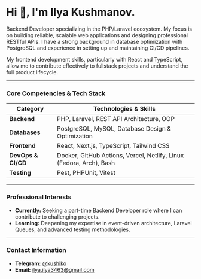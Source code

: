 # Hi 👋, I'm Ilya Kushmanov.

Backend Developer specializing in the PHP/Laravel ecosystem. My focus is on building reliable, scalable web applications and designing professional RESTful APIs. I have a strong background in database optimization with PostgreSQL and experience in setting up and maintaining CI/CD pipelines.

My frontend development skills, particularly with React and TypeScript, allow me to contribute effectively to fullstack projects and understand the full product lifecycle.

---

### Core Competencies & Tech Stack

| Category      | Technologies & Skills                                                   |
|---------------|-------------------------------------------------------------------------|
| **Backend**   | PHP, Laravel, REST API Architecture, OOP                                |
| **Databases** | PostgreSQL, MySQL, Database Design & Optimization                       |
| **Frontend**  | React, Next.js, TypeScript, Tailwind CSS                                |
| **DevOps & CI/CD**| Docker, GitHub Actions, Vercel, Netlify, Linux (Fedora, Arch), Bash |
| **Testing**   | Pest, PHPUnit, Vitest                                                   |

---

### Professional Interests

*   **Currently:** Seeking a part-time Backend Developer role where I can contribute to challenging projects.
*   **Learning:** Deepening my expertise in event-driven architecture, Laravel Queues, and advanced testing methodologies.

---

### Contact Information

*   **Telegram:** [@kushiko](https://t.me/kushiko)
*   **Email:** ilya.ilya3463@gmail.com

<!--
**Kushiko/Kushiko** is a ✨ _special_ ✨ repository because its `README.md` (this file) appears on your GitHub profile.

Here are some ideas to get you started:

- 🔭 I’m currently working on ...
- 🌱 I’m currently learning ...
- 👯 I’m looking to collaborate on ...
- 🤔 I’m looking for help with ...
- 💬 Ask me about ...
- 📫 How to reach me: ...
- 😄 Pronouns: ...
- ⚡ Fun fact: ...
-->
